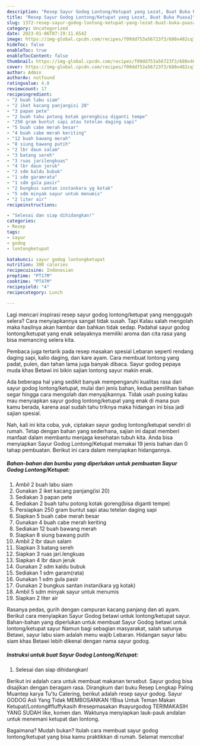 ```yaml
---
description: "Resep Sayur Godog Lontong/Ketupat yang Lezat, Buat Buka Puasa}"
title: "Resep Sayur Godog Lontong/Ketupat yang Lezat, Buat Buka Puasa}"
slug: 1372-resep-sayur-godog-lontong-ketupat-yang-lezat-buat-buka-puasa
category: Uncategorized
date: 2023-01-06T07:19:11.654Z
image: https://img-global.cpcdn.com/recipes/f09dd753a56723f3/680x482cq70/sayur-godog-lontongketupat-foto-resep-utama.jpg
hideToc: false
enableToc: true
enableTocContent: false
thumbnail: https://img-global.cpcdn.com/recipes/f09dd753a56723f3/680x482cq70/sayur-godog-lontongketupat-foto-resep-utama.jpg
cover: https://img-global.cpcdn.com/recipes/f09dd753a56723f3/680x482cq70/sayur-godog-lontongketupat-foto-resep-utama.jpg
author: Admin
authorAv: notfound
ratingvalue: 4.8
reviewcount: 17
recipeingredient:
- "2 buah labu siam"
- "2 iket kacang panjangisi 20"
- "3 papan pete"
- "2 buah tahu potong kotak gorengbisa diganti tempe"
- "250 gram buntut sapi atau tetelan daging sapi"
- "5 buah cabe merah besar"
- "4 buah cabe merah keriting"
- "12 buah bawang merah"
- "8 siung bawang putih"
- "2 lbr daun salam"
- "3 batang sereh"
- "3 ruas jarilengkuas"
- "4 lbr daun jeruk"
- "2 sdm kaldu bubuk"
- "1 sdm garamrata"
- "1 sdm gula pasir"
- "2 bungkus santan instankara yg kotak"
- "5 sdm minyak sayur untuk menumis"
- "2 liter air"
recipeinstructions:

- "Selesai dan siap dihidangkan!"
categories:
- Resep
tags:
- sayur
- godog
- lontongketupat

katakunci: sayur godog lontongketupat 
nutrition: 300 calories
recipecuisine: Indonesian
preptime: "PT17M"
cooktime: "PT47M"
recipeyield: "4"
recipecategory: Lunch

---
```



Lagi mencari inspirasi resep sayur godog lontong/ketupat yang menggugah selera? Cara menyiapkannya sangat tidak susah. Tapi Kalau salah mengolah maka hasilnya akan hambar dan bahkan tidak sedap. Padahal sayur godog lontong/ketupat yang enak selayaknya memiliki aroma dan cita rasa yang bisa memancing selera kita.


Pembaca juga tertarik pada resep masakan spesial Lebaran seperti rendang daging sapi, kalio daging, dan kare ayam. Cara membuat lontong yang padat, pulen, dan tahan lama juga banyak dibaca. Sayur godog pepaya muda khas Betawi ini bikin sajian lontong sayur makin enak.

Ada beberapa hal yang sedikit banyak mempengaruhi kualitas rasa dari sayur godog lontong/ketupat, mulai dari jenis bahan, kedua pemilihan bahan segar hingga cara mengolah dan menyajikannya. Tidak usah pusing kalau mau menyiapkan sayur godog lontong/ketupat yang enak di mana pun kamu berada, karena asal sudah tahu triknya maka hidangan ini bisa jadi sajian spesial.


Nah, kali ini kita coba, yuk, ciptakan sayur godog lontong/ketupat sendiri di rumah. Tetap dengan bahan yang sederhana, sajian ini dapat memberi manfaat dalam membantu menjaga kesehatan tubuh kita. Anda bisa menyiapkan Sayur Godog Lontong/Ketupat memakai 19 jenis bahan dan 0 tahap pembuatan. Berikut ini cara dalam menyiapkan hidangannya.

<!--inarticleads1-->

##### Bahan-bahan dan bumbu yang diperlukan untuk pembuatan Sayur Godog Lontong/Ketupat:

1. Ambil 2 buah labu siam
1. Gunakan 2 iket kacang panjang(isi 20)
1. Sediakan 3 papan pete
1. Sediakan 2 buah tahu potong kotak goreng(bisa diganti tempe)
1. Persiapkan 250 gram buntut sapi atau tetelan daging sapi
1. Siapkan 5 buah cabe merah besar
1. Gunakan 4 buah cabe merah keriting
1. Sediakan 12 buah bawang merah
1. Siapkan 8 siung bawang putih
1. Ambil 2 lbr daun salam
1. Siapkan 3 batang sereh
1. Siapkan 3 ruas jari.lengkuas
1. Siapkan 4 lbr daun jeruk
1. Gunakan 2 sdm kaldu bubuk
1. Sediakan 1 sdm garam(rata)
1. Gunakan 1 sdm gula pasir
1. Gunakan 2 bungkus santan instan(kara yg kotak)
1. Ambil 5 sdm minyak sayur untuk menumis
1. Siapkan 2 liter air


Rasanya pedas, gurih dengan campuran kacang panjang dan ati ayam. Berikut cara menyiapkan Sayur Godog betawi untuk lontong/ketupat sayur. Bahan-bahan yang diperlukan untuk membuat Sayur Godog betawi untuk lontong/ketupat sayur Namun bagi sebagian masyarakat, salah satunya Betawi, sayur labu siam adalah menu wajib Lebaran. Hidangan sayur labu siam khas Betawi lebih dikenal dengan nama sayur godog. 

<!--inarticleads2-->

##### Instruksi untuk buat Sayur Godog Lontong/Ketupat:


1. Selesai dan siap dihidangkan!

Berikut ini adalah cara untuk membuat makanan tersebut. Sayur godog bisa disajikan dengan beragam rasa. Dirangkum dari buku Resep Lengkap Paling Muantep karya Tu&#39;tu Catering, berikut adalah resep sayur godog. Sayur GODOG Asli Yang Tidak MEMBOSANKAN ‼️Bisa Untuk Teman Makan Ketupat/Lontong#fluffykasih #resepmasakan #sayurgodog TERIMAKASIH YANG SUDAH like, komen dan. Waktunya menyiapkan lauk-pauk andalan untuk menemani ketupat dan lontong. 

Bagaimana? Mudah bukan? Itulah cara membuat sayur godog lontong/ketupat yang bisa kamu praktikkan di rumah. Selamat mencoba!
